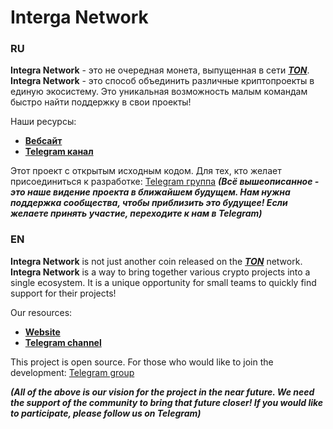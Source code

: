 # Interga Network
### RU
**Integra Network** - это не очередная монета, выпущенная в сети ***[TON](https://ton.org/)***. **Integra Network** - это способ объединить различные криптопроекты в единую экосистему. Это уникальная возможность малым командам быстро найти поддержку в свои проекты!

Наши ресурсы:
+ **[Вебсайт](https://administratorprogrammer.github.io/Interga-Network/)**
+ **[Telegram канал](https://t.me/IntegraNetwork)**

Этот проект с открытым исходным кодом. Для тех, кто желает присоединиться к разработке:
[Telegram группа](https://t.me/+0sr4VHAwEvgwZjA6)
***(Всё вышеописанное - это наше видение проекта в ближайшем будущем. Нам нужна поддержка сообщества, чтобы приблизить это будущее! Если желаете принять участие, переходите к нам в Telegram)***

### EN
**Integra Network** is not just another coin released on the ***[TON](https://ton.org/)*** network. **Integra Network** is a way to bring together various crypto projects into a single ecosystem. It is a unique opportunity for small teams to quickly find support for their projects!

Our resources:
+ **[Website](https://administratorprogrammer.github.io/Interga-Network/)**
+ **[Telegram channel](https://t.me/IntegraNetwork)**

This project is open source. For those who would like to join the development:
[Telegram group](https://t.me/+0sr4VHAwEvgwZjA6)

***(All of the above is our vision for the project in the near future. We need the support of the community to bring that future closer! If you would like to participate, please follow us on Telegram)***